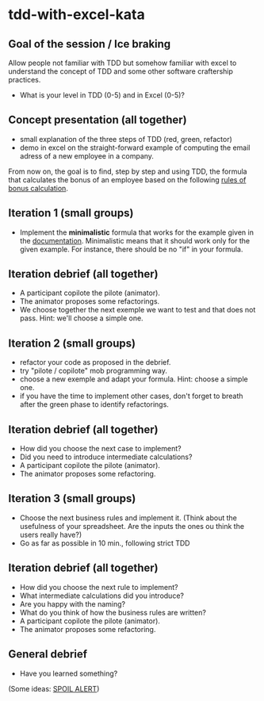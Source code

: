 # tdd-with-excel-kata
## Goal of the session / Ice braking
Allow people not familiar with TDD but somehow familiar with excel to understand the concept of TDD and some other software craftership practices.

- What is your level in TDD (0-5) and in Excel (0-5)?

## Concept presentation (all together)
- small explanation of the three steps of TDD (red, green, refactor)
- demo in excel on the straight-forward example of computing the email adress of a new employee in a company.

From now on, the goal is to find, step by step and using TDD, the formula that calculates the bonus of an employee based on the following [rules of bonus calculation](Bonus%20calculation%20rules.md).

## Iteration 1 (small groups)

- Implement the **minimalistic** formula that works for the example given in the [documentation](Bonus%20calculation%20rules.md). Minimalistic means that it should work only for the given example. For instance, there should be no "if" in your formula.

## Iteration debrief (all together)
* A participant copilote the pilote (animator).
* The animator proposes some refactorings.
* We choose together the next exemple we want to test and that does not pass. Hint: we'll choose a simple one.

## Iteration 2 (small groups) 
* refactor your code as proposed in the debrief.
* try "pilote / copilote" mob programming way.
* choose a new exemple and adapt your formula. Hint: choose a simple one.
* if you have the time to implement other cases, don't forget to breath after the green phase to identify refactorings.

## Iteration debrief (all together)
* How did you choose the next case to implement?
* Did you need to introduce intermediate calculations?
* A participant copilote the pilote (animator).
* The animator proposes some refactoring.

## Iteration 3 (small groups) 
* Choose the next business rules and implement it. (Think about the usefulness of your spreadsheet. Are the inputs the ones ou think the users really have?)
* Go as far as possible in 10 min., following strict TDD

## Iteration debrief (all together)
* How did you choose the next rule to implement?
* What intermediate calculations did you introduce?
* Are you happy with the naming?
* What do you think of how the business rules are written?
* A participant copilote the pilote (animator).
* The animator proposes some refactoring.

## General debrief
- Have you learned something?

(Some ideas: [SPOIL ALERT](SPOIL%20ALERT%20-%20some%20learnings.md))
